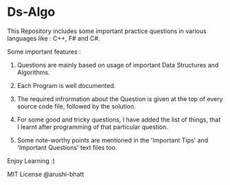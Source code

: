 # Ds-Algo

This Repository includes some important practice questions in various languages like : C++, F# and C#.

Some important features :

1. Questions are mainly based on usage of important Data Structures and Algorithms.

2. Each Program is well documented.

3. The required infrormation about the Question is given at the top of every source code file, followed by the solution.

4. For some good and tricky questions, I have added the list of things, that I learnt after programming of that particular question.  

5. Some note-worthy points are mentioned in the 'Important Tips' and 'Important Questions' text files too.


Enjoy Learning :)


MIT License @arushi-bhatt